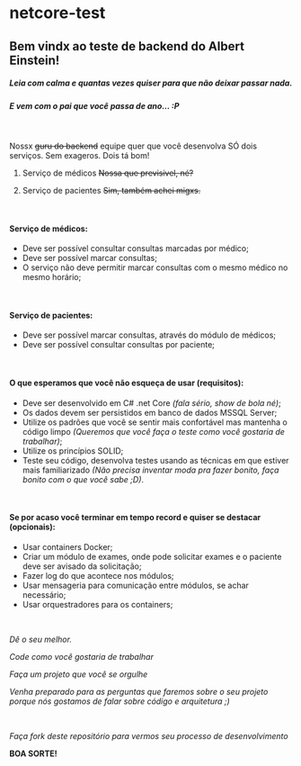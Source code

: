 # netcore-test

## Bem vindx ao teste de backend do Albert Einstein!
##### Leia com calma e quantas vezes quiser para que não deixar passar nada.
##### E vem com o pai que você passa de ano... :P

<br/>

Nossx ~~guru do backend~~ equipe quer que você desenvolva SÓ dois serviços. Sem exageros. Dois tá bom!

1. Serviço de médicos ~~Nossa que previsivel, né?~~

2. Serviço de pacientes ~~Sim, também achei migxs.~~

<br/>

#### Serviço de médicos:
- Deve ser possível consultar consultas marcadas por médico;
- Deve ser possível marcar consultas;
- O serviço não deve permitir marcar consultas com o mesmo médico no mesmo horário;

<br/>

#### Serviço de pacientes:
- Deve ser possível marcar consultas, através do módulo de médicos;
- Deve ser possível consultar consultas por paciente;

<br/>

#### O que esperamos que você não esqueça de usar (requisitos):
- Deve ser desenvolvido em C# .net Core *(fala sério, show de bola né)*;
- Os dados devem ser persistidos em banco de dados MSSQL Server;
- Utilize os padrões que você se sentir mais confortável mas mantenha o código limpo *(Queremos que você faça o teste como você gostaria de trabalhar)*;
- Utilize os princípios SOLID;
- Teste seu código, desenvolva testes usando as técnicas em que estiver mais familiarizado *(Não precisa inventar moda pra fazer bonito, faça bonito com o que você sabe ;D)*.

<br/>

#### Se por acaso você terminar em tempo record e quiser se destacar (opcionais):
- Usar containers Docker;
- Criar um módulo de exames, onde pode solicitar exames e o paciente deve ser avisado da solicitação;
- Fazer log do que acontece nos módulos;
- Usar mensageria para comunicação entre módulos, se achar necessário;
- Usar orquestradores para os containers;

<br/>

*Dê o seu melhor.*

*Code como você gostaria de trabalhar*

*Faça um projeto que você se orgulhe*

*Venha preparado para as perguntas que faremos sobre o seu projeto porque nós gostamos de falar sobre código e arquitetura ;)*

<br/>

*Faça fork deste repositório para vermos seu processo de desenvolvimento*

**BOA SORTE!**
